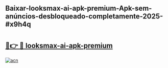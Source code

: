 ## Baixar-looksmax-ai-apk-premium-Apk-sem-anúncios-desbloqueado-completamente-2025-#x9h4q

# <h2><a href="https://ainizakaria.my?title=looksmax-ai-apk-premium&ref=20M">🔗👉 🔴 looksmax-ai-apk-premium</a></h2>

[![acn](https://github.com/user-attachments/assets/0f9c940e-d8b0-45ae-aac7-cd30a18b3e1c)](https://ainizakaria.my?title=looksmax-ai-apk-premium&ref=20M)

